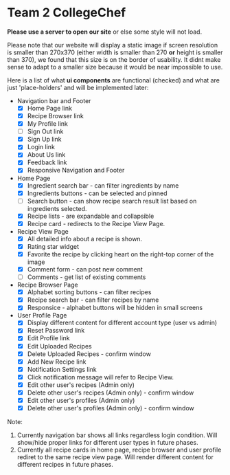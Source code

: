 # Team 2 CollegeChef
**Please use a server to open our site** or else some style will not load.

Please note that our website will display a static image if screen resolution is smaller than 270x370 (either width is smaller than 270 **or** height is smaller than 370), we found that this size is on the border of usability. It didnt make sense to adapt to a smaller size because it would be near impossible to use.

Here is a list of what **ui components** are functional (checked) and what are just 'place-holders' and will be implemented later:
* Navigation bar and Footer
  - [x] Home Page link
  - [x] Recipe Browser link
  - [x] My Profile link
  - [ ] Sign Out link
  - [x] Sign Up link
  - [x] Login link
  - [x] About Us link
  - [x] Feedback link
  - [x] Responsive Navigation and Footer
* Home Page
  - [x] Ingredient search bar - can filter ingredients by name
  - [x] Ingredients buttons - can be selected and pinned
  - [ ] Search button - can show recipe search result list based on ingredients selected.
  - [x] Recipe lists - are expandable and collapsible
  - [x] Recipe card - redirects to the Recipe View Page.
* Recipe View Page
  - [x] All detailed info about a recipe is shown.
  - [x] Rating star widget 
  - [x] Favorite the recipe by clicking heart on the right-top corner of the image
  - [x] Comment form - can post new comment
  - [ ] Comments - get list of existing comments
* Recipe Browser Page
  - [x] Alphabet sorting buttons - can filter recipes
  - [x] Recipe search bar - can filter recipes by name
  - [x] Responsice - alphabet buttons will be hidden in small screens
* User Profile Page
  - [x] Display different content for different account type (user vs admin)
  - [x] Reset Password link
  - [x] Edit Profile link
  - [x] Edit Uploaded Recipes
  - [x] Delete Uploaded Recipes - confirm window
  - [x] Add New Recipe link
  - [x] Notification Settings link
  - [x] Click notification message will refer to Recipe View.
  - [x] Edit other user's recipes (Admin only)
  - [x] Delete other user's recipes (Admin only) - confirm window
  - [x] Edit other user's profiles (Admin only)
  - [x] Delete other user's profiles (Admin only) - confirm window

Note:
1. Currently navigation bar shows all links regardless login condition. Will show/hide proper links for different user types in future phases.
2. Currently all recipe cards in home page, recipe browser and user profile rediret to the same recipe view page. Will render different content for different recipes in future phases.

